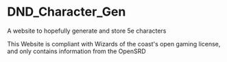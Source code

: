 # DND_Character_Gen
A website to hopefully generate and store 5e characters

This Website is compliant with Wizards of the coast's open gaming license, and only contains information from the OpenSRD